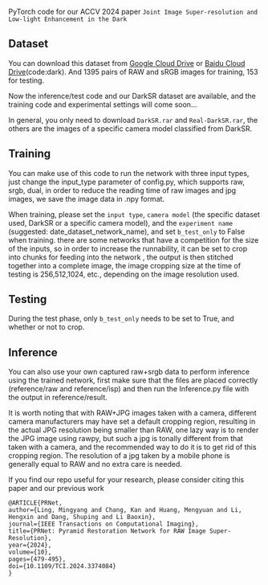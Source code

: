 PyTorch code for our ACCV 2024 paper `Joint Image Super-resolution and Low-light Enhancement in the Dark`

## Dataset



You can download this dataset from [Google Cloud Drive](https://drive.google.com/drive/folders/1i68Vs-l21UtOMIsVlXnVoxvFKVqrLyKb?usp=sharing) or [Baidu Cloud Drive](https://pan.baidu.com/s/1RN9p_WBPL6Sh8FU6Go8qvg?pwd=dark)(code:dark). And 1395 pairs of RAW and sRGB images for training, 153 for testing. 

Now the inference/test code and our DarkSR dataset are available, and the training code and experimental settings will come soon...

In general, you only need to download `DarkSR.rar` and `Real-DarkSR.rar`, the others are the images of a specific camera model classified from DarkSR.

## Training

You can make use of this code to run the network with three input types, just change the input_type parameter of config.py, which supports raw, srgb, dual, in order to reduce the reading time of raw images and jpg images, we save the image data in .npy format.


When training, please set the `input type`, `camera model` (the specific dataset used, DarkSR or a specific camera model), and the `experiment name` (suggested: date_dataset_network_name), and set `b_test_only` to False when training. there are some networks that have a competition for the size of the inputs, so in order to increase the runnability, it can be set to crop into chunks for feeding into the network , the output is then stitched together into a complete image, the image cropping size at the time of testing is 256,512,1024, etc., depending on the image resolution used.

## Testing

During the test phase, only `b_test_only` needs to be set to True, and whether or not to crop.

## Inference

You can also use your own captured raw+srgb data to perform inference using the trained network, first make sure that the files are placed correctly (reference/raw and reference/isp) and then run the Inference.py file with the output in reference/result.

It is worth noting that with RAW+JPG images taken with a camera, different camera manufacturers may have set a default cropping region, resulting in the actual JPG resolution being smaller than RAW, one lazy way is to render the JPG image using rawpy, but such a jpg is tonally different from that taken with a camera, and the recommended way to do it is to get rid of this cropping region. The resolution of a jpg taken by a mobile phone is generally equal to RAW and no extra care is needed.

If you find our repo useful for your research, please consider citing this paper and our previous work

```
@ARTICLE{PRNet,
author={Ling, Mingyang and Chang, Kan and Huang, Mengyuan and Li, Hengxin and Dang, Shuping and Li Baoxin},
journal={IEEE Transactions on Computational Imaging},
title={PRNet: Pyramid Restoration Network for RAW Image Super-Resolution},
year={2024},
volume={10},
pages={479-495},
doi={10.1109/TCI.2024.3374084}
}
```




